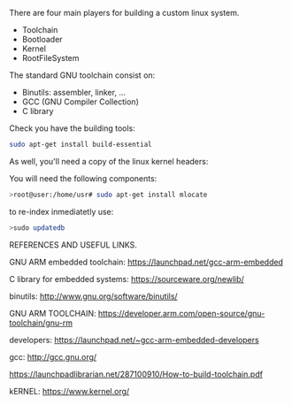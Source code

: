 

There are four main players for building a custom linux system.
- Toolchain
- Bootloader
- Kernel 
- RootFileSystem

The standard GNU toolchain consist on:
- Binutils: assembler, linker, ...
- GCC (GNU Compiler Collection)
- C library


<!--
for custom real-time oriented systems, you will have to cosider the following
Embedded and Real-Time Systems Requierments
Cross-Development Environments: Goals and Needs 
Cross-Development Toolchain
Setting Up a Target Development Board
KBuild System
Boot loaders 
Kernel Configuration, Compilation, Booting
Device Drivers - Device Trees
Target Filesystem Packaging
Build Target Root Filesystem
Root Filesystem Choices
Need for special libraries, as could be uClibc
Network stacks
Build BusyBox 
Kernel Monitoring and Debugging
Right-Sizing
Memory Technology Devices
Compressed Filesystems
System Upgrades
Real-Time Extensions
-->

Check you have the building tools: 

```bash
sudo apt-get install build-essential
```

As well, you'll need a copy of the linux kernel headers:

You will need the following components:

```bash
>root@user:/home/usr# sudo apt-get install mlocate 
```

to re-index inmediatetly use:

```bash
>sudo updatedb
```










REFERENCES AND USEFUL LINKS.

GNU ARM embedded toolchain:  https://launchpad.net/gcc-arm-embedded

C library for embedded systems:  https://sourceware.org/newlib/

binutils:  http://www.gnu.org/software/binutils/

GNU ARM TOOLCHAIN: https://developer.arm.com/open-source/gnu-toolchain/gnu-rm

developers: https://launchpad.net/~gcc-arm-embedded-developers

gcc: http://gcc.gnu.org/

https://launchpadlibrarian.net/287100910/How-to-build-toolchain.pdf

kERNEL:  https://www.kernel.org/

